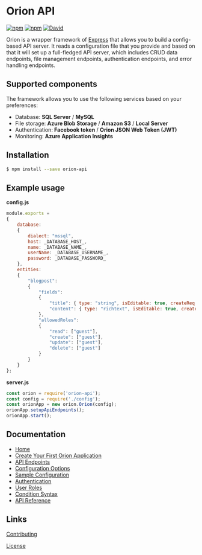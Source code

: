 # Orion API

[![npm](https://img.shields.io/npm/dt/orion-api.svg)](https://www.npmjs.com/package/orion-api) [![npm](https://img.shields.io/npm/v/orion-api.svg)](https://www.npmjs.com/package/orion-api) [![David](https://img.shields.io/david/ctjong/orion.svg)](https://www.npmjs.com/package/orion-api)

Orion is a wrapper framework of [Express](https://github.com/expressjs/express) that allows you to build a config-based API server. It reads a configuration file that you provide and based on that it will set up a full-fledged API server, which includes CRUD data endpoints, file management endpoints, authentication endpoints, and error handling endpoints.

## Supported components

The framework allows you to use the following services based on your preferences:
- Database: **SQL Server** / **MySQL**
- File storage: **Azure Blob Storage** / **Amazon S3** / **Local Server**
- Authentication: **Facebook token** / **Orion JSON Web Token (JWT)**
- Monitoring: **Azure Application Insights**

## Installation

```bash
$ npm install --save orion-api
```

## Example usage

**config.js**

```js
module.exports =
{
    database:
    {
        dialect: "mssql",
        host: _DATABASE_HOST_,
        name: _DATABASE_NAME_,
        userName: _DATABASE_USERNAME_,
        password: _DATABASE_PASSWORD_
    },
    entities:
    {
        "blogpost":
        {
            "fields":
            {
                "title": { type: "string", isEditable: true, createReq: 2, foreignKey: null },
                "content": { type: "richtext", isEditable: true, createReq: 2, foreignKey: null }
            },
            "allowedRoles":
            {
                "read": ["guest"],
                "create": ["guest"],
                "update": ["guest"],
                "delete": ["guest"]
            }
        }
    }
};
```

**server.js**

```js
const orion = require('orion-api');
const config = require('./config');
const orionApp = new orion.Orion(config);
orionApp.setupApiEndpoints();
orionApp.start();
```

## Documentation

- [Home](https://ctjong.github.io/orion)
- [Create Your First Orion Application](https://ctjong.github.io/orion/docs/create-your-first-orion-application)
- [API Endpoints](https://ctjong.github.io/orion/docs/api-endpoints)
- [Configuration Options](https://ctjong.github.io/orion/docs/configuration-options)
- [Sample Configuration](https://ctjong.github.io/orion/docs/sample-configuration)
- [Authentication](https://ctjong.github.io/orion/docs/authentication)
- [User Roles](https://ctjong.github.io/orion/docs/user-roles)
- [Condition Syntax](https://ctjong.github.io/orion/docs/condition-syntax)
- [API Reference](https://ctjong.github.io/orion/docs/api-reference)


## Links

[Contributing](https://github.com/ctjong/orion/tree/master/CONTRIBUTING.md)

[License](https://github.com/ctjong/orion/tree/master/LICENSE)